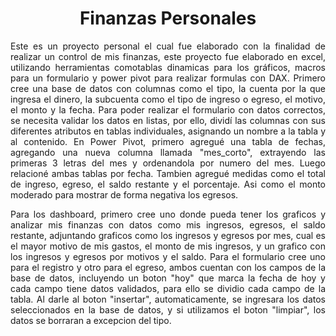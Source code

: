 <h1 align="center">Finanzas Personales</h1>

<div align="justify">
  Este es un proyecto personal el cual fue elaborado con la finalidad de realizar un control de mis finanzas, 
  este proyecto fue elaborado en excel, utilizando herramientas comotablas dinamicas para los gráficos,
  macros para un formulario y power pivot para realizar formulas con DAX. 
  Primero cree una base de datos con columnas como el tipo, la cuenta por la que ingresa el dinero, la subcuenta como el tipo de 
  ingreso o egreso, el motivo, el monto y la fecha.
  Para poder realizar el formulario con datos correctos, se necesita validar los datos en listas, por ello, dividí las columnas 
  con sus diferentes atributos en tablas individuales, asignando un nombre a la tabla y al contenido.
  En Power Pivot, primero agregué una tabla de fechas, agregando una nueva columna llamada "mes_corto", extrayendo las primeras
  3 letras del mes y ordenandola por numero del mes. Luego relacioné ambas tablas por fecha.
  Tambien agregué medidas como el total de ingreso, egreso, el saldo restante y el porcentaje. Asi como el monto moderado para mostrar 
  de forma negativa los egresos.
  
  Para los dashboard, primero cree uno donde pueda tener los graficos y analizar mis finanzas con datos como mis ingresos, egresos, 
  el saldo restante, adjuntando graficos como los ingresos y egresos por mes, cual es el mayor motivo de mis gastos, el monto de mis
  ingresos, y un grafico con los ingresos y egresos por motivos y el saldo.
  Para el formulario cree uno para el registro y otro para el egreso, ambos cuentan con los campos de la base de datos, incluyendo 
  un boton "hoy" que marca la fecha de hoy y  cada campo tiene datos validados, para ello se dividio cada campo de la tabla. Al darle al 
  boton "insertar", automaticamente, se ingresara los datos seleccionados en la base de datos, y si utilizamos el boton "limpiar", 
  los datos se borraran a excepcion del tipo.
  
</div>

